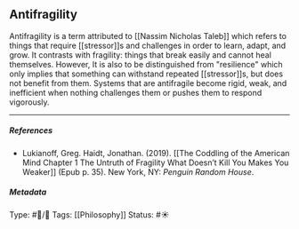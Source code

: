 ## Antifragility # 

Antifragility is a term attributed to [[Nassim Nicholas Taleb]] which refers to things that require [[stressor]]s and challenges in order to learn, adapt, and grow. It contrasts with fragility: things that break easily and cannot heal themselves. However, It is also to be distinguished from "resilience" which only implies that something can withstand repeated [[stressor]]s, but does not benefit from them. Systems that are antifragile become rigid, weak, and inefficient when nothing challenges them or pushes them to respond vigorously.

___

##### References

- Lukianoff, Greg. Haidt, Jonathan. (2019). [[The Coddling of the American Mind Chapter 1 The Untruth of Fragility What Doesn’t Kill You Makes You Weaker]] (Epub p. 35). New York, NY: _Penguin Random House_.

##### Metadata

Type: #🔵/🔵 
Tags: [[Philosophy]] 
Status: #☀️ 